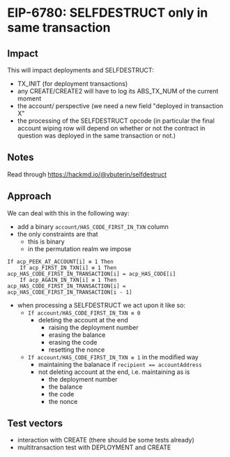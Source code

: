 # EIP-6780: SELFDESTRUCT only in same transaction

## Impact

This will impact deployments and SELFDESTRUCT:
- TX_INIT (for deployment transactions)
- any CREATE/CREATE2 will have to log its ABS_TX_NUM of the current moment
- the account/ perspective (we need a new field "deployed in transaction X"
- the processing of the SELFDESTRUCT opcode (in particular the final account wiping row will depend on whether or not the contract in question was deployed in the same transaction or not.)

## Notes

Read through https://hackmd.io/@vbuterin/selfdestruct

## Approach

We can deal with this in the following way:
- add a binary `account/HAS_CODE_FIRST_IN_TXN` column
- the only constraints are that
    - this is binary
    - in the permutation realm we impose
```
If acp_PEEK_AT_ACCOUNT[i] ≡ 1 Then
    If acp_FIRST_IN_TXN[i] ≡ 1 Then acp_HAS_CODE_FIRST_IN_TRANSACTION[i] = acp_HAS_CODE[i]
    If acp_AGAIN_IN_TXN[i] ≡ 1 Then acp_HAS_CODE_FIRST_IN_TRANSACTION[i] = acp_HAS_CODE_FIRST_IN_TRANSACTION[i - 1]
```
- when processing a SELFDESTRUCT we act upon it like so:
    - `If account/HAS_CODE_FIRST_IN_TXN ≡ 0`
        - deleting the account at the end
            - raising the deployment number
            - erasing the balance
            - erasing the code
            - resetting the nonce
    - `If account/HAS_CODE_FIRST_IN_TXN ≡ 1` in the modified way
        - maintaining the balanace if `recipient == accountAddress`
        - not deleting account at the end, i.e. maintaining as is
            - the deployment number
            - the balance
            - the code
            - the nonce

## Test vectors

- interaction with CREATE (there should be some tests already)
- multitransaction test with DEPLOYMENT and CREATE
